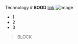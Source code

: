 Technology
*it*
**BOOD**
[link](https://yout.ube.com)
![Image](https://i.natgeofe.com/k/40653a53-9fa6-44da-bc90-c4c674616a04/raccoon-road_3x4.jpg)
- 1
- 2
- 3
> BLOCK
